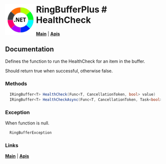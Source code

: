 # <img align="left" width="100" height="100" src="./images/icon.png"> RingBufferPlus #  HealthCheck

[**Main**](index.md#help) | 
[**Apis**](index.md#apis)

## Documentation
Defines the function to run the HealthCheck for an item in the buffer. 

Should return true when successful, otherwise false.

### Methods

```csharp
  IRingBuffer<T> HealthCheck(Func<T, CancellationToken, bool> value)
  IRingBuffer<T> HealthCheckAsync(Func<T, CancellationToken, Task<bool>> value)
``` 

### Exception

When function is null.

```csharp
  RingBufferException
``` 

### Links
[**Main**](index.md#help) | 
[**Apis**](index.md#apis)
